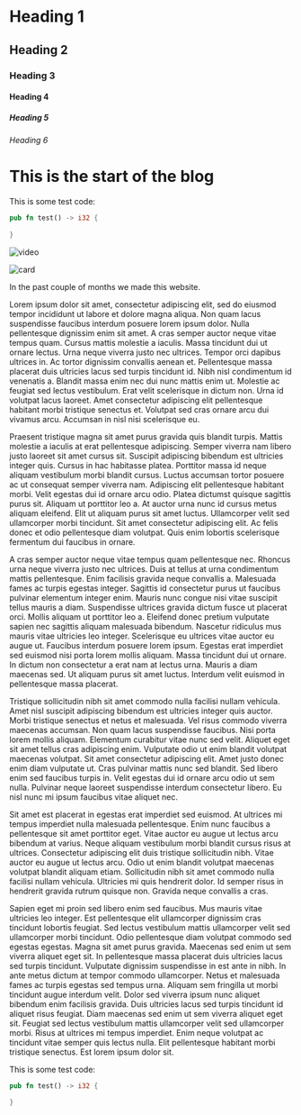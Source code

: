 # Heading 1

## Heading 2

### Heading 3

#### Heading 4

##### Heading 5

###### Heading 6

# This is the start of the blog

This is some test code: 

```rust
pub fn test() -> i32 {
    
}
```

![video](https://www.youtube.com/watch?v=wBqM2ytqHY4)

![card](https://cards.scryfall.io/large/front/1/f/1feb13d0-1a62-4acd-9267-3b2df4b6a199.jpg?1562701835|https://cards.scryfall.io/large/front/4/4/4404fc9c-ef02-479c-9638-0cc163f0b48f.jpg?1626096359|https://cards.scryfall.io/large/front/b/f/bffa36ac-137d-481c-b1b7-76a88ef15d54.jpg?1651655118)

In the past couple of months we made this website.

Lorem ipsum dolor sit amet, consectetur adipiscing elit, sed do eiusmod tempor incididunt ut labore et dolore magna aliqua. Non quam lacus suspendisse faucibus interdum posuere lorem ipsum dolor. Nulla pellentesque dignissim enim sit amet. A cras semper auctor neque vitae tempus quam. Cursus mattis molestie a iaculis. Massa tincidunt dui ut ornare lectus. Urna neque viverra justo nec ultrices. Tempor orci dapibus ultrices in. Ac tortor dignissim convallis aenean et. Pellentesque massa placerat duis ultricies lacus sed turpis tincidunt id. Nibh nisl condimentum id venenatis a. Blandit massa enim nec dui nunc mattis enim ut. Molestie ac feugiat sed lectus vestibulum. Erat velit scelerisque in dictum non. Urna id volutpat lacus laoreet. Amet consectetur adipiscing elit pellentesque habitant morbi tristique senectus et. Volutpat sed cras ornare arcu dui vivamus arcu. Accumsan in nisl nisi scelerisque eu.

Praesent tristique magna sit amet purus gravida quis blandit turpis. Mattis molestie a iaculis at erat pellentesque adipiscing. Semper viverra nam libero justo laoreet sit amet cursus sit. Suscipit adipiscing bibendum est ultricies integer quis. Cursus in hac habitasse platea. Porttitor massa id neque aliquam vestibulum morbi blandit cursus. Luctus accumsan tortor posuere ac ut consequat semper viverra nam. Adipiscing elit pellentesque habitant morbi. Velit egestas dui id ornare arcu odio. Platea dictumst quisque sagittis purus sit. Aliquam ut porttitor leo a. At auctor urna nunc id cursus metus aliquam eleifend. Elit ut aliquam purus sit amet luctus. Ullamcorper velit sed ullamcorper morbi tincidunt. Sit amet consectetur adipiscing elit. Ac felis donec et odio pellentesque diam volutpat. Quis enim lobortis scelerisque fermentum dui faucibus in ornare.

A cras semper auctor neque vitae tempus quam pellentesque nec. Rhoncus urna neque viverra justo nec ultrices. Duis at tellus at urna condimentum mattis pellentesque. Enim facilisis gravida neque convallis a. Malesuada fames ac turpis egestas integer. Sagittis id consectetur purus ut faucibus pulvinar elementum integer enim. Mauris nunc congue nisi vitae suscipit tellus mauris a diam. Suspendisse ultrices gravida dictum fusce ut placerat orci. Mollis aliquam ut porttitor leo a. Eleifend donec pretium vulputate sapien nec sagittis aliquam malesuada bibendum. Nascetur ridiculus mus mauris vitae ultricies leo integer. Scelerisque eu ultrices vitae auctor eu augue ut. Faucibus interdum posuere lorem ipsum. Egestas erat imperdiet sed euismod nisi porta lorem mollis aliquam. Massa tincidunt dui ut ornare. In dictum non consectetur a erat nam at lectus urna. Mauris a diam maecenas sed. Ut aliquam purus sit amet luctus. Interdum velit euismod in pellentesque massa placerat.

Tristique sollicitudin nibh sit amet commodo nulla facilisi nullam vehicula. Amet nisl suscipit adipiscing bibendum est ultricies integer quis auctor. Morbi tristique senectus et netus et malesuada. Vel risus commodo viverra maecenas accumsan. Non quam lacus suspendisse faucibus. Nisi porta lorem mollis aliquam. Elementum curabitur vitae nunc sed velit. Aliquet eget sit amet tellus cras adipiscing enim. Vulputate odio ut enim blandit volutpat maecenas volutpat. Sit amet consectetur adipiscing elit. Amet justo donec enim diam vulputate ut. Cras pulvinar mattis nunc sed blandit. Sed libero enim sed faucibus turpis in. Velit egestas dui id ornare arcu odio ut sem nulla. Pulvinar neque laoreet suspendisse interdum consectetur libero. Eu nisl nunc mi ipsum faucibus vitae aliquet nec.

Sit amet est placerat in egestas erat imperdiet sed euismod. At ultrices mi tempus imperdiet nulla malesuada pellentesque. Enim nunc faucibus a pellentesque sit amet porttitor eget. Vitae auctor eu augue ut lectus arcu bibendum at varius. Neque aliquam vestibulum morbi blandit cursus risus at ultrices. Consectetur adipiscing elit duis tristique sollicitudin nibh. Vitae auctor eu augue ut lectus arcu. Odio ut enim blandit volutpat maecenas volutpat blandit aliquam etiam. Sollicitudin nibh sit amet commodo nulla facilisi nullam vehicula. Ultricies mi quis hendrerit dolor. Id semper risus in hendrerit gravida rutrum quisque non. Gravida neque convallis a cras.

Sapien eget mi proin sed libero enim sed faucibus. Mus mauris vitae ultricies leo integer. Est pellentesque elit ullamcorper dignissim cras tincidunt lobortis feugiat. Sed lectus vestibulum mattis ullamcorper velit sed ullamcorper morbi tincidunt. Odio pellentesque diam volutpat commodo sed egestas egestas. Magna sit amet purus gravida. Maecenas sed enim ut sem viverra aliquet eget sit. In pellentesque massa placerat duis ultricies lacus sed turpis tincidunt. Vulputate dignissim suspendisse in est ante in nibh. In ante metus dictum at tempor commodo ullamcorper. Netus et malesuada fames ac turpis egestas sed tempus urna. Aliquam sem fringilla ut morbi tincidunt augue interdum velit. Dolor sed viverra ipsum nunc aliquet bibendum enim facilisis gravida. Duis ultricies lacus sed turpis tincidunt id aliquet risus feugiat. Diam maecenas sed enim ut sem viverra aliquet eget sit. Feugiat sed lectus vestibulum mattis ullamcorper velit sed ullamcorper morbi. Risus at ultrices mi tempus imperdiet. Enim neque volutpat ac tincidunt vitae semper quis lectus nulla. Elit pellentesque habitant morbi tristique senectus. Est lorem ipsum dolor sit.


This is some test code: 

```rust
pub fn test() -> i32 {
    
}
```